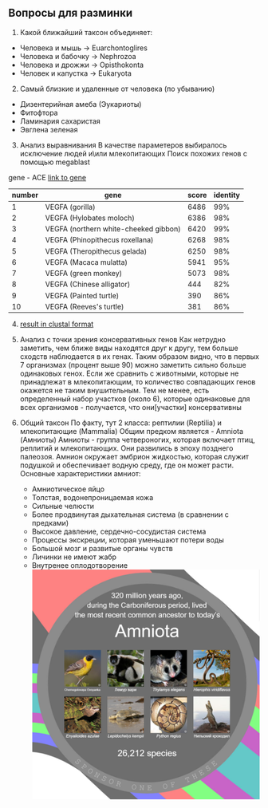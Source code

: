 ## Вопросы для разминки
1. Какой ближайший таксон объединяет:
  - Человека и мышь -> Euarchontoglires
  - Человека и бабочку -> Nephrozoa
  - Человека и дрожжи -> Opisthokonta
  - Человек и капустка -> Eukaryota

2. Самый близкие и удаленные от человека (по убыванию)
  - Дизентерийная амеба (Эукариоты)
  - Фитофтора
  - Ламинария сахаристая
  - Эвглена зеленая

3. Анализ выравнивания
  В качестве параметеров выбиралось исключение людей и\или млекопитающих
  Поиск похожих генов с помощью megablast

  gene - ACE [link to gene](https://www.ncbi.nlm.nih.gov/gene/1636)

  |number | gene | score | identity |
  |--- | ---  | --- | --- |
  |1| VEGFA (gorilla) | 6486 | 99% |
  |2| VEGFA (Hylobates moloch) | 6386 | 98% |
  |3| VEGFA (northern white-cheeked gibbon) | 6420 | 99% |
  |4| VEGFA (Phinopithecus roxellana) | 6268 | 98% |
  |5| VEGFA (Theropithecus gelada) | 6250 | 98% |
  |6| VEGFA (Macaca mulatta) | 5941 | 95% |
  |7| VEGFA (green monkey) | 5073 | 98%|
  |8| VEGFA (Chinese alligator) | 444 | 82%|
  |9| VEGFA (Painted turtle) | 390 | 86% |
  |10| VEGFA (Reeves's turtle) | 381 | 86% |

4. [result in clustal format](result.clustalw)

5. Анализ с точки зрения консервативных генов
  Как нетрудно заметить, чем ближе виды находятся друг к другу, тем больше сходств наблюдается в их генах.
  Таким образом видно, что в первых 7 организмах (процент выше 90) можно заметить сильно больше одинаковых генох.
  Если же сравнить с животными, которые не принадлежат в млекопитающим, то количество совпадающих генов окажется не таким внушительным.
  Тем не менее, есть определенный набор участков (около 6), которые одинаковые для всех организмов - получается, что они[участки] консервативны

6. Общий таксон
  По факту, тут 2 класса: рептилии (Reptilia) и млекопитающие (Mammalia)
  Общим предком является - Amniota (Амниоты)
  Амниоты - группа четвероногих, которая включает птиц, реплитий и млекопитающих. Они развились в эпоху позднего палеозоя. Амнион окружает эмбрион жидкостью, которая служит подушкой и обеспечивает водную среду, где он может расти.
  Основные характеристики амниот:
    - Амниотическое яйцо
    - Толстая, водонепроницаемая кожа
    - Сильные челюсти
    - Более продвинутая дыхательная система (в сравнении с предками)
    - Высокое давление, сердечно-сосудистая система
    - Процессы экскреции, которая уменьшают потери воды
    - Большой мозг и развитые органы чувств
    - Личинки не имеют жабр
    - Внутренее оплодотворение
  ![alt-text](photo.jpg "Proof")
